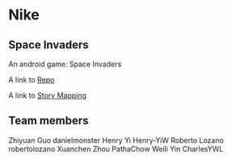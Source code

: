 # Nike

## Space Invaders

An android game: Space Invaders

A link to [Repo](https://github.com/ecs160ss12019/Nike)

A link to [Story Mapping](https://github.com/ecs160ss12019/Nike/blob/master/StoryMapping.md)

## Team members

Zhiyuan Guo    danielmonster
Henry Yi    Henry-YiW
Roberto Lozano    robertolozano
Xuanchen Zhou    PathaChow
Weili Yin    CharlesYWL
